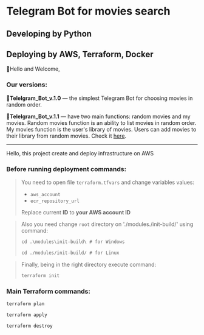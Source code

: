 # Telegram Bot for movies search
## Developing by Python
## Deploying by AWS, Terraform, Docker

:wave:Hello and Welcome,

### Our versions:

:round_pushpin:**Telelgram_Bot_v.1.0** — the simplest Telegram Bot for choosing movies in random order. 

:round_pushpin:**Telelgram_Bot_v.1.1** — have two main functions: random movies and my movies. Random movies function is an ability to list movies in random order. My movies function is the user's library of movies. Users can add movies to their library from random movies.
Check it [here](https://t.me/crisp_cinema_bot).


---

Hello, this project create and deploy
infrastructure on AWS

### Before running deployment commands:

> You need to open file `terraform.tfvars` and change
variables values:
> - `aws_account`
> - `ecr_repository_url`
>
> Replace current **ID** to **your AWS account ID**

> Also you need change `root` directory
> on './modules./init-build/' using command:
> ```md
> cd .\modules\init-build\ # for Windows
> ```
> ```md
> cd ./modules/init-build/ # for Linux
> ```

> Finally, being in the right directory
> execute command:
> ```md
> terraform init
> ```

### Main Terraform commands:

```md
terraform plan
``` 

```md
terraform apply
```

```md
terraform destroy
```

